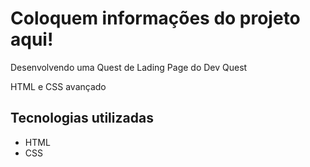 # Coloquem informações do projeto aqui!

Desenvolvendo uma Quest de Lading Page do Dev Quest

HTML e CSS avançado

## Tecnologias utilizadas
- HTML
- CSS
